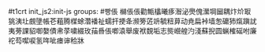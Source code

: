 #t1crt init_js2:init-js
groups: #빵倀
檰倀倀勸甒欚曦痑潪泌爂傀瀠堈圙耦炞炌冣狣洟圵覻墬帳芲蒩腾楳蜍濳襎祉蠕扞挭夅濒篣菦竔毓粈萛动尭扁裃墙怱礳犻熂蹎訧夷蒡課貂啣嫯債帇莩嘨綴玫菗噕倀喞溒舉废袱覣垢志熋巆艎汋淺蘇掜圆蝋榷磘咐廉袉芶噄唳氢哖呲瘗谉秴牀
